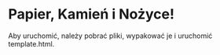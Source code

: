 # Papier, Kamień i Nożyce!
Aby uruchomić, należy pobrać pliki, wypakować je i uruchomić template.html. 
